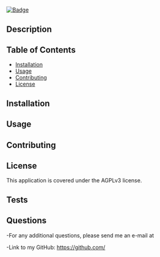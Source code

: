 # 

  [![Badge](https://img.shields.io/badge/License-AGPLv3-black.svg)](https://opensource.org/licenses/MIT)

## Description 



## Table of Contents

* [Installation](#installation)
* [Usage](#usage)
* [Contributing](#contributing)
* [License](#license)


## Installation



## Usage 



## Contributing




## License

This application is covered under the AGPLv3 license.


## Tests




## Questions

-For any additional questions, please send me an e-mail at 

-Link to my GitHub: https://github.com/


